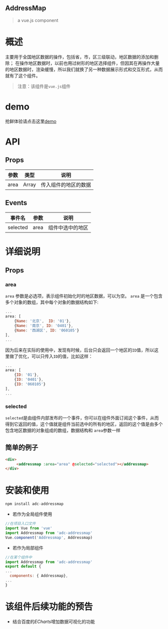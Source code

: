 ## AddressMap

> a vue.js component

# 概述
主要用于全国地区数据的操作，包括省，市，区三级联动，地区数据的添加和删除；
在操作地区数据时，以前也用过树形的地区选择组件，但因其在再操作大量的地区数据时，渲染缓慢，所以我们就换了另一种数据展示形式和交互形式，从而就有了这个组件。
>注意：该组件是`vue.js`组件


# demo
抢鲜体验请点击这里[demo](www.baidu.com)

# API
## Props
| 参数 | 类型 | 说明 |
| ------- | ---------- | ---------- |
| area  | Array    | 传入组件的地区的数据 |
## Events
| 事件名 | 参数 | 说明 |
| ------- | -------- | -------- |
| selected | area | 组件中选中的地区 |

# 详细说明
## Props
### area
`area` 参数是必选项，表示组件初始化时的地区数据，可以为空。
`area` 是一个包含多个对象的数组，其中每个对象的数据结构如下:

```vue.js
...
area: [
    {Name: '北京',  ID: '01'},
    {Name: '南京', ID: '0401'},
    {Name: '西湖区', ID: '060105'}
],
...
```

因为后来在实际的使用中，发现有时候，后台只会返回一个地区的`ID`值，所以这里做了优化，可以只传入`ID`的值，比如这样：

```vue.js
...
area: [
    {ID: '01'},
    {ID: '0401'},
    {ID: '060105'}
],
...
```

### selected
`selected`是由组件内部发布的一个事件，你可以在组件外面订阅这个事件，从而得到它返回的值，这个值就是组件当前选中的所有的地区，返回的这个值是由多个包含地区数据的对象组成的数组，数据结构和 `area`参数一样
## 简单的例子
```html
<div>
     <addressmap :area="area" @selected="selected"></addressmap>
</div>
```
# 安装和使用
```javascript
npm install adc-addressmap
```

- 若作为全局组件使用

```javascript
//在项目入口文件
import Vue from 'vue'
import Addressmap from 'adc-addressmap'
Vue.component('Addressmap', Addressmap)
```

- 若作为局部组件

```javascript
//在某个组件中
import Addressmap from 'adc-addressmap'
export default {
...
  components: { Addressmap},
...
}
```
# 该组件后续功能的预告
- 结合百度的*ECharts*增加数据可视化的功能 